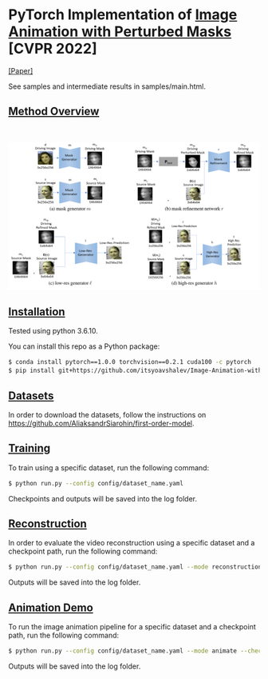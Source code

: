# PyTorch Implementation of [Image Animation with Perturbed Masks](https://arxiv.org/abs/2011.06922) [CVPR 2022]
[[Paper]](https://arxiv.org/abs/2011.06922)

See samples and intermediate results in samples/main.html.

## <u>Method Overview</u>
<br/>

![](images/method_overview.png)

## <u>Installation</u>
Tested using python 3.6.10.

You can install this repo as a Python package:
```bash
$ conda install pytorch==1.0.0 torchvision==0.2.1 cuda100 -c pytorch
$ pip install git+https://github.com/itsyoavshalev/Image-Animation-with-Perturbed-Masks.git
```

## <u>Datasets</u>
In order to download the datasets, follow the instructions on https://github.com/AliaksandrSiarohin/first-order-model.

## <u>Training</u>
To train using a specific dataset, run the following command:
```bash
$ python run.py --config config/dataset_name.yaml
```
Checkpoints and outputs will be saved into the log folder.

## <u>Reconstruction</u>
In order to evaluate the video reconstruction using a specific dataset and a checkpoint path, run the following command:
```bash
$ python run.py --config config/dataset_name.yaml --mode reconstruction --checkpoint checkpoint_path
```
Outputs will be saved into the log folder.

## <u>Animation Demo</u>
To run the image animation pipeline for a specific dataset and a checkpoint path, run the following command:
```bash
$ python run.py --config config/dataset_name.yaml --mode animate --checkpoint checkpoint_path
```
Outputs will be saved into the log folder.